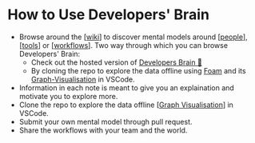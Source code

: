 # How to Use Developers' Brain

- Browse around the [[wiki]] to discover mental models around [[people]],
  [[tools]] or [[workflows]]. Two way through which you can browse Developers'
  Brain:
  - Check out the hosted version of [Developers Brain 🧠](https://devlopers-brain.vercel.app/)
  - By cloning the repo to explore the data offline using
    [Foam](https://foambubble.github.io/foam/) and its
    [Graph-Visualisation](https://foambubble.github.io/foam/graph-visualisation)
    in VSCode.
- Information in each note is meant to give you an explaination and motivate you to explore more.
- Clone the repo to explore the data offline [[Graph
  Visualisation](https://foambubble.github.io/foam/graph-visualisation)] in
  VSCode.
- Submit your own mental model through pull request.
- Share the workflows with your team and the world.

[//begin]: # "Autogenerated link references for markdown compatibility"
[wiki]: wiki/wiki "Wiki"
[people]: wiki/people "People"
[tools]: wiki/tools "Tools"
[workflows]: wiki/workflows "Workflows"
[//end]: # "Autogenerated link references"
